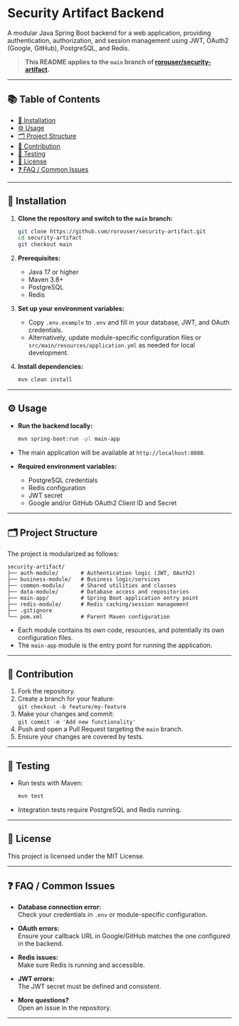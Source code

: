 # Security Artifact Backend

A modular Java Spring Boot backend for a web application, providing authentication, authorization, and session management using JWT, OAuth2 (Google, GitHub), PostgreSQL, and Redis.

> **This README applies to the `main` branch of [rorouser/security-artifact](https://github.com/rorouser/security-artifact/tree/main).**

---

## 📚 Table of Contents

- [🚀 Installation](#-installation)
- [⚙️ Usage](#-usage)
- [🗂️ Project Structure](#-project-structure)
- [🤝 Contribution](#-contribution)
- [🧪 Testing](#-testing)
- [📝 License](#-license)
- [❓ FAQ / Common Issues](#-faq--common-issues)

---

## 🚀 Installation

1. **Clone the repository and switch to the `main` branch:**
   ```bash
   git clone https://github.com/rorouser/security-artifact.git
   cd security-artifact
   git checkout main
   ```

2. **Prerequisites:**
   - Java 17 or higher
   - Maven 3.8+
   - PostgreSQL
   - Redis

3. **Set up your environment variables:**
   - Copy `.env.example` to `.env` and fill in your database, JWT, and OAuth credentials.
   - Alternatively, update module-specific configuration files or `src/main/resources/application.yml` as needed for local development.

4. **Install dependencies:**
   ```bash
   mvn clean install
   ```

---

## ⚙️ Usage

- **Run the backend locally:**
  ```bash
  mvn spring-boot:run -pl main-app
  ```
- The main application will be available at `http://localhost:8080`.

- **Required environment variables:**  
  - PostgreSQL credentials  
  - Redis configuration  
  - JWT secret  
  - Google and/or GitHub OAuth2 Client ID and Secret

---

## 🗂️ Project Structure

The project is modularized as follows:
```
security-artifact/
├── auth-module/       # Authentication logic (JWT, OAuth2)
├── business-module/   # Business logic/services
├── common-module/     # Shared utilities and classes
├── data-module/       # Database access and repositories
├── main-app/          # Spring Boot application entry point
├── redis-module/      # Redis caching/session management
├── .gitignore
└── pom.xml            # Parent Maven configuration
```

- Each module contains its own code, resources, and potentially its own configuration files.
- The `main-app` module is the entry point for running the application.

---

## 🤝 Contribution

1. Fork the repository.
2. Create a branch for your feature:  
   `git checkout -b feature/my-feature`
3. Make your changes and commit:  
   `git commit -m 'Add new functionality'`
4. Push and open a Pull Request targeting the `main` branch.
5. Ensure your changes are covered by tests.

---

## 🧪 Testing

- Run tests with Maven:
  ```bash
  mvn test
  ```
- Integration tests require PostgreSQL and Redis running.

---

## 📝 License

This project is licensed under the MIT License.

---

## ❓ FAQ / Common Issues

- **Database connection error:**  
  Check your credentials in `.env` or module-specific configuration.

- **OAuth errors:**  
  Ensure your callback URL in Google/GitHub matches the one configured in the backend.

- **Redis issues:**  
  Make sure Redis is running and accessible.

- **JWT errors:**  
  The JWT secret must be defined and consistent.

- **More questions?**  
  Open an issue in the repository.

---
